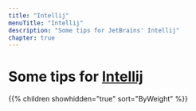```yaml
---
title: "Intellij"
menuTitle: "Intellij"
description: "Some tips for JetBrains' Intellij"
chapter: true
---
```


# Some tips for [Intellij](https://www.jetbrains.com/idea/)

{{% children showhidden="true" sort="ByWeight" %}}
